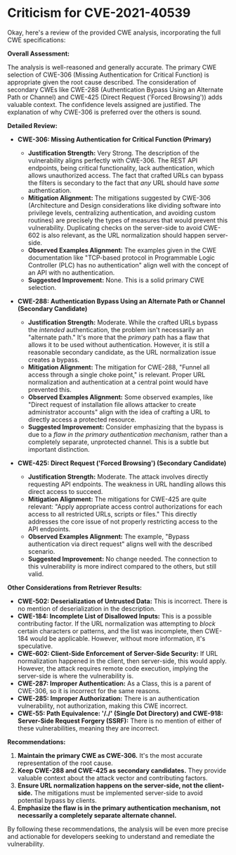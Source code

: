# Criticism for CVE-2021-40539

Okay, here's a review of the provided CWE analysis, incorporating the full CWE specifications:

**Overall Assessment:**

The analysis is well-reasoned and generally accurate. The primary CWE selection of CWE-306 (Missing Authentication for Critical Function) is appropriate given the root cause described. The consideration of secondary CWEs like CWE-288 (Authentication Bypass Using an Alternate Path or Channel) and CWE-425 (Direct Request ('Forced Browsing')) adds valuable context. The confidence levels assigned are justified.  The explanation of why CWE-306 is preferred over the others is sound.

**Detailed Review:**

*   **CWE-306: Missing Authentication for Critical Function (Primary)**
    *   **Justification Strength:** Very Strong. The description of the vulnerability aligns perfectly with CWE-306. The REST API endpoints, being critical functionality, lack authentication, which allows unauthorized access. The fact that crafted URLs can bypass the filters is secondary to the fact that *any* URL should have *some* authentication.
    *   **Mitigation Alignment:** The mitigations suggested by CWE-306 (Architecture and Design considerations like dividing software into privilege levels, centralizing authentication, and avoiding custom routines) are precisely the types of measures that would prevent this vulnerability.  Duplicating checks on the server-side to avoid CWE-602 is also relevant, as the URL normalization should happen server-side.
    *   **Observed Examples Alignment:** The examples given in the CWE documentation like "TCP-based protocol in Programmable Logic Controller (PLC) has no authentication" align well with the concept of an API with no authentication.
    *   **Suggested Improvement:** None. This is a solid primary CWE selection.

*   **CWE-288: Authentication Bypass Using an Alternate Path or Channel (Secondary Candidate)**
    *   **Justification Strength:** Moderate. While the crafted URLs bypass the *intended* authentication, the problem isn't necessarily an "alternate path." It's more that the *primary* path has a flaw that allows it to be used without authentication.  However, it is still a reasonable secondary candidate, as the URL normalization issue creates a bypass.
    *   **Mitigation Alignment:** The mitigation for CWE-288, "Funnel all access through a single choke point," is relevant.  Proper URL normalization and authentication at a central point would have prevented this.
    *   **Observed Examples Alignment:** Some observed examples, like "Direct request of installation file allows attacker to create administrator accounts" align with the idea of crafting a URL to directly access a protected resource.
    *   **Suggested Improvement:** Consider emphasizing that the bypass is due to a *flaw in the primary authentication mechanism*, rather than a completely separate, unprotected channel.  This is a subtle but important distinction.

*   **CWE-425: Direct Request ('Forced Browsing') (Secondary Candidate)**
    *   **Justification Strength:** Moderate. The attack involves directly requesting API endpoints. The weakness in URL handling allows this direct access to succeed.
    *   **Mitigation Alignment:** The mitigations for CWE-425 are quite relevant: "Apply appropriate access control authorizations for each access to all restricted URLs, scripts or files."  This directly addresses the core issue of not properly restricting access to the API endpoints.
    *   **Observed Examples Alignment:** The example, "Bypass authentication via direct request" aligns well with the described scenario.
    *   **Suggested Improvement:** No change needed. The connection to this vulnerability is more indirect compared to the others, but still valid.

**Other Considerations from Retriever Results:**

*   **CWE-502: Deserialization of Untrusted Data:** This is incorrect. There is no mention of deserialization in the description.
*   **CWE-184: Incomplete List of Disallowed Inputs:** This is a possible contributing factor. If the URL normalization was attempting to *block* certain characters or patterns, and the list was incomplete, then CWE-184 would be applicable. However, without more information, it's speculative.
*   **CWE-602: Client-Side Enforcement of Server-Side Security:** If URL normalization happened in the client, then server-side, this would apply. However, the attack requires remote code execution, implying the server-side is where the vulnerability is.
*   **CWE-287: Improper Authentication:** As a Class, this is a parent of CWE-306, so it is incorrect for the same reasons.
*   **CWE-285: Improper Authorization:** There is an authentication vulnerability, not authorization, making this CWE incorrect.
*   **CWE-55: Path Equivalence: '/./' (Single Dot Directory) and CWE-918: Server-Side Request Forgery (SSRF):** There is no mention of either of these vulnerabilities, meaning they are incorrect.

**Recommendations:**

1.  **Maintain the primary CWE as CWE-306.** It's the most accurate representation of the root cause.
2.  **Keep CWE-288 and CWE-425 as secondary candidates.** They provide valuable context about the attack vector and contributing factors.
3.  **Ensure URL normalization happens on the server-side, not the client-side.** The mitigations must be implemented server-side to avoid potential bypass by clients.
4.  **Emphasize the flaw is in the primary authentication mechanism, not necessarily a completely separate alternate channel.**

By following these recommendations, the analysis will be even more precise and actionable for developers seeking to understand and remediate the vulnerability.